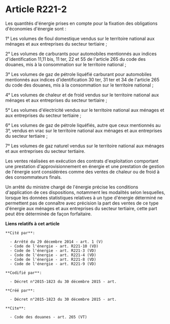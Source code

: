 # Article R221-2

Les quantités d'énergie prises en compte pour la fixation des obligations d'économies d'énergie sont : 

1° Les volumes de fioul domestique vendus sur le territoire national aux ménages et aux entreprises du secteur tertiaire ;

2° Les volumes de carburants pour automobiles mentionnés aux indices d'identification 11,11 bis, 11 ter, 22 et 55 de
l'article 265 du code des douanes, mis à la consommation sur le territoire national ; 

3° Les volumes de gaz de pétrole liquéfié carburant pour automobiles mentionnés aux indices d'identification 30 ter, 31 ter
et 34 de l'article 265 du code des douanes, mis à la consommation sur le territoire national ; 

4° Les volumes de chaleur et de froid vendus sur le territoire national aux ménages et aux entreprises du secteur
tertiaire ; 

5° Les volumes d'électricité vendus sur le territoire national aux ménages et aux entreprises du secteur tertiaire ; 

6° Les volumes de gaz de pétrole liquéfiés, autre que ceux mentionnés au 3°, vendus en vrac sur le territoire national aux
ménages et aux entreprises du secteur tertiaire ; 

7° Les volumes de gaz naturel vendus sur le territoire national aux ménages et aux entreprises du secteur tertiaire. 

Les ventes réalisées en exécution des contrats d'exploitation comportant une prestation d'approvisionnement en énergie et une
prestation de gestion de l'énergie sont considérées comme des ventes de chaleur ou de froid à des consommateurs finals. 

Un arrêté du ministre chargé de l'énergie précise les conditions d'application de ces dispositions, notamment les modalités
selon lesquelles, lorsque les données statistiques relatives à un type d'énergie déterminé ne permettent pas de connaître
avec précision la part des ventes de ce type d'énergie aux ménages et aux entreprises du secteur tertiaire, cette part peut
être déterminée de façon forfaitaire.

**Liens relatifs à cet article**

	**Cité par**:

	  - Arrêté du 29 décembre 2014 - art. 1 (V)
	  - Code de l'énergie - art. R221-10 (VD)
	  - Code de l'énergie - art. R221-3 (VD)
	  - Code de l'énergie - art. R221-4 (VD)
	  - Code de l'énergie - art. R221-8 (VD)
	  - Code de l'énergie - art. R221-9 (VD)

	**Codifié par**:

	  - Décret n°2015-1823 du 30 décembre 2015 - art.

	**Créé par**:

	  - Décret n°2015-1823 du 30 décembre 2015 - art.

	**Cite**:

	  - Code des douanes - art. 265 (VT)
